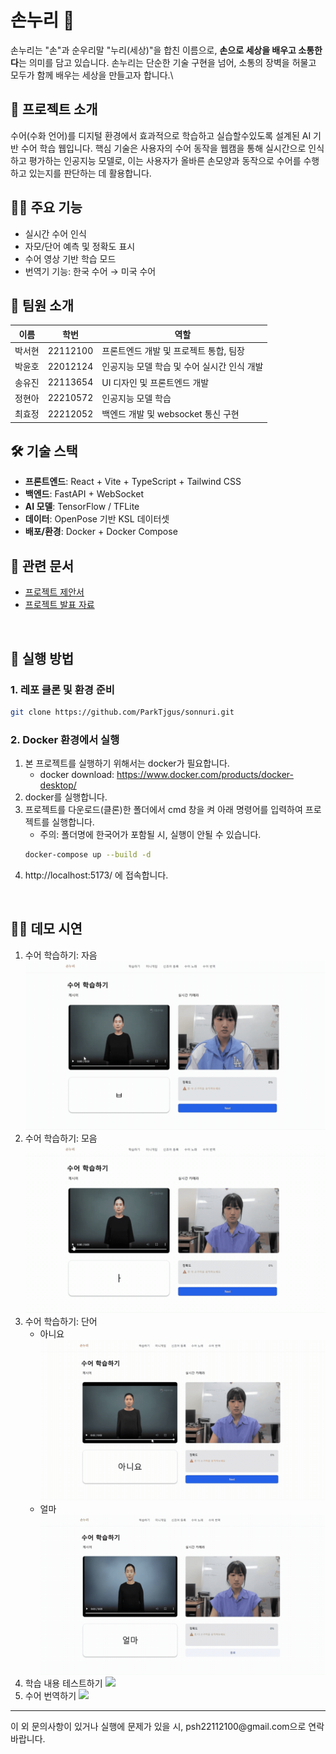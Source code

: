 # 손누리 🤚

손누리는 "손"과 순우리말 "누리(세상)"을 합친 이름으로, **손으로 세상을 배우고 소통한다**는 의미를 담고 있습니다. 손누리는 단순한 기술 구현을 넘어, 소통의 장벽을 허물고 모두가 함께 배우는 세상을 만들고자 합니다.\

## 📌 프로젝트 소개

수어(수화 언어)를 디지털 환경에서 효과적으로 학습하고 실습할수있도록 설계된 AI 기반 수어 학습 웹입니다. 핵심 기술은 사용자의 수어 동작을 웹캠을 통해 실시간으로 인식하고 평가하는 인공지능 모델로, 이는 사용자가 올바른 손모양과 동작으로 수어를 수행하고 있는지를 판단하는 데 활용합니다.

## 🧑‍💻 주요 기능

- 실시간 수어 인식
- 자모/단어 예측 및 정확도 표시
- 수어 영상 기반 학습 모드
- 번역기 기능: 한국 수어 → 미국 수어

## 👥 팀원 소개

| 이름   | 학번     | 역할                                        |
| ------ | -------- | ------------------------------------------- |
| 박서현 | 22112100 | 프론트엔드 개발 및 프로젝트 통합, 팀장      |
| 박윤호 | 22012124 | 인공지능 모델 학습 및 수어 실시간 인식 개발 |
| 송유진 | 22113654 | UI 디자인 및 프론트엔드 개발                |
| 정현아 | 22210572 | 인공지능 모델 학습                          |
| 최효정 | 22212052 | 백엔드 개발 및 websocket 통신 구현          |

## 🛠️ 기술 스택

- **프론트엔드**: React + Vite + TypeScript + Tailwind CSS
- **백엔드**: FastAPI + WebSocket
- **AI 모델**: TensorFlow / TFLite
- **데이터**: OpenPose 기반 KSL 데이터셋
- **배포/환경**: Docker + Docker Compose

## 📄 관련 문서

- [프로젝트 제안서](./프로젝트%20제안서.pdf)
- [프로젝트 발표 자료](./손누리_발표자료.pdf)

<br>

## 🚀 실행 방법

### 1. 레포 클론 및 환경 준비

```bash
git clone https://github.com/ParkTjgus/sonnuri.git
```

### 2. Docker 환경에서 실행

1. 본 프로젝트를 실행하기 위해서는 docker가 필요합니다.
   - docker download: https://www.docker.com/products/docker-desktop/
2. docker를 실행합니다.
3. 프로젝트를 다운로드(클론)한 폴더에서 cmd 창을 켜 아래 명령어를 입력하여 프로젝트를 실행합니다.
   - 주의: 폴더명에 한국어가 포함될 시, 실행이 안될 수 있습니다.
   ```bash
   docker-compose up --build -d
   ```
4. http://localhost:5173/ 에 접속합니다.

<br>

## 👩‍🏫 데모 시연

1. 수어 학습하기: 자음
   <img src="./demo_video/학습하기_자음.gif">
2. 수어 학습하기: 모음
   <img src="./demo_video/학습하기_모음.gif">
3. 수어 학습하기: 단어
   - 아니요
     <img src="./demo_video/학습하기_아니요.gif">
   - 얼마
     <img src="./demo_video/학습하기_얼마.gif">
4. 학습 내용 테스트하기
   <img src="./demo_video/테스트하기.gif">
5. 수어 번역하기
   <img src="./demo_video/번역하기_아니요.gif">

<hr>
이 외 문의사항이 있거나 실행에 문제가 있을 시, psh22112100@gmail.com으로 연락바랍니다.
